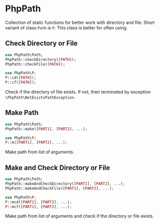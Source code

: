PhpPath
=======

Collection of static functions for better work with directory and file.
Short variant of class ```Path``` is ```P```. This class is better for often using.

Check Directory or File
-----------------------

```php
use PhpPath\Path;
PhpPath::checkDirectory([PATH]);
PhpPath::checkFile([PATH]);
```

```php
use PhpPath\P;
P::cd([PATH]);
P::cf([PATH]);
```

Check if the directory of file exists. If not, then terminated by exception ```\PhpPath\NotExistsPathException```.


Make Path
---------

```php
use PhpPath\Path;
PhpPath::make([PART1], [PART2], ...);
```

```php
use PhpPath\P;
P::m([PART1], [PART2], ...);
```

Make path from list of arguments.


Make and Check Directory or File
--------------------------------

```php
use PhpPath\Path;
PhpPath::makeAndCheckDirectory([PART1], [PART2], ...);
PhpPath::makeAndCheckFile([PART1], [PART2], ...);
```

```php
use PhpPath\P;
P::mcd([PART1], [PART2], ...);
P::mcf([PART1], [PART2], ...);
```

Make path from list of arguments and check if the directory or file exists.
